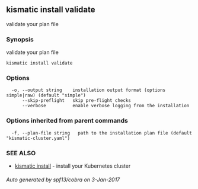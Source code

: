 ## kismatic install validate

validate your plan file

### Synopsis


validate your plan file

```
kismatic install validate
```

### Options

```
  -o, --output string    installation output format (options simple|raw) (default "simple")
      --skip-preflight   skip pre-flight checks
      --verbose          enable verbose logging from the installation
```

### Options inherited from parent commands

```
  -f, --plan-file string   path to the installation plan file (default "kismatic-cluster.yaml")
```

### SEE ALSO
* [kismatic install](kismatic_install.md)	 - install your Kubernetes cluster

###### Auto generated by spf13/cobra on 3-Jan-2017
